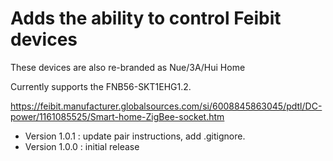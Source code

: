# Adds the ability to control Feibit devices

These devices are also re-branded as  Nue/3A/Hui Home

Currently supports the FNB56-SKT1EHG1.2.

https://feibit.manufacturer.globalsources.com/si/6008845863045/pdtl/DC-power/1161085525/Smart-home-ZigBee-socket.htm

  * Version 1.0.1 : update pair instructions, add .gitignore.
  * Version 1.0.0 : initial release
